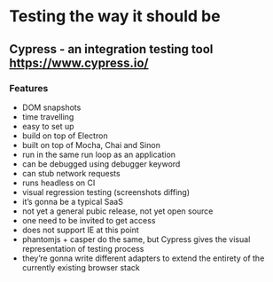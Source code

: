 # Testing the way it should be
## Cypress - an integration testing tool https://www.cypress.io/

### Features
- DOM snapshots
- time travelling
- easy to set up
- build on top of Electron
- built on top of Mocha, Chai and Sinon
- run in the same run loop as an application
- can be debugged using debugger keyword
- can stub network requests
- runs headless on CI
- visual regression testing (screenshots diffing)
- it’s gonna be a typical SaaS
- not yet a general pubic release, not yet open source
- one need to be invited to get access
- does not support IE at this point
- phantomjs + casper do the same, but Cypress gives the visual representation of testing process
- they’re gonna write different adapters to extend the entirety of the currently existing browser stack
